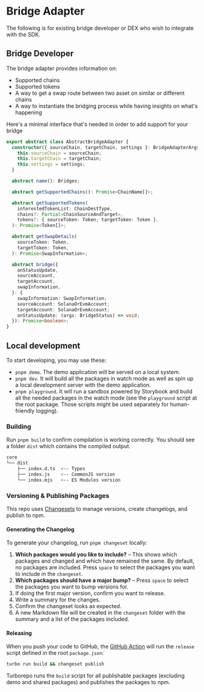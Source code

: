 # Bridge Adapter

The following is for existing bridge developer or DEX who wish to integrate with the SDK.

## Bridge Developer

The bridge adapter provides information on:

- Supported chains
- Supported tokens
- A way to get a swap route between two asset on similar or different chains
- A way to instantiate the bridging process while having insights on what's happening

Here's a minimal interface that's needed in order to add support for your bridge

```typescript
export abstract class AbstractBridgeAdapter {
  constructor({ sourceChain, targetChain, settings }: BridgeAdapterArgs) {
    this.sourceChain = sourceChain;
    this.targetChain = targetChain;
    this.settings = settings;
  }

  abstract name(): Bridges;

  abstract getSupportedChains(): Promise<ChainName[]>;

  abstract getSupportedTokens(
    interestedTokenList: ChainDestType,
    chains?: Partial<ChainSourceAndTarget>,
    tokens?: { sourceToken: Token; targetToken: Token },
  ): Promise<Token[]>;

  abstract getSwapDetails(
    sourceToken: Token,
    targetToken: Token,
  ): Promise<SwapInformation>;

  abstract bridge({
    onStatusUpdate,
    sourceAccount,
    targetAccount,
    swapInformation,
  }: {
    swapInformation: SwapInformation;
    sourceAccount: SolanaOrEvmAccount;
    targetAccount: SolanaOrEvmAccount;
    onStatusUpdate: (args: BridgeStatus) => void;
  }): Promise<boolean>;
}
```

## Local development

To start developing, you may use these:
- `pnpm demo`. The demo application will be served on a local system.
- `pnpm dev`. It will build all the packages in watch mode as well as spin up a local development server with the demo application.
- `pnpm playground`. It will run a sandbox powered by Storybook and build all the needed packages in the watch mode (see the `playground` script at the root package. Those scripts might be used separately for human-friendly logging).

### Building

Run `pnpm build` to confirm compilation is working correctly. You should see a folder `dist` which contains the compiled output.

```bash
core
└── dist
    ├── index.d.ts  <-- Types
    ├── index.js    <-- CommonJS version
    └── index.mjs   <-- ES Modules version
```

### Versioning & Publishing Packages

This repo uses [Changesets](https://github.com/changesets/changesets) to manage versions, create changelogs, and publish to npm.

<!-- TODO: install the [Changesets bot](https://github.com/apps/changeset-bot) on the repository. -->

#### Generating the Changelog

To generate your changelog, run `pnpm changeset` locally:

1. **Which packages would you like to include?** – This shows which packages and changed and which have remained the same. By default, no packages are included. Press `space` to select the packages you want to include in the `changeset`.
1. **Which packages should have a major bump?** – Press `space` to select the packages you want to bump versions for.
1. If doing the first major version, confirm you want to release.
1. Write a summary for the changes.
1. Confirm the changeset looks as expected.
1. A new Markdown file will be created in the `changeset` folder with the summary and a list of the packages included.

#### Releasing

When you push your code to GitHub, the [GitHub Action](https://github.com/changesets/action) will run the `release` script defined in the root `package.json`:

```bash
turbo run build && changeset publish
```

Turborepo runs the `build` script for all publishable packages (excluding demo and shared packages) and publishes the packages to npm.
